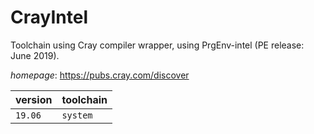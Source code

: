 # CrayIntel

Toolchain using Cray compiler wrapper, using PrgEnv-intel (PE release: June 2019).

*homepage*: <https://pubs.cray.com/discover>

version | toolchain
--------|----------
``19.06`` | ``system``
